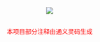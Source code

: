 
<div align=center><img src="https://github.com/zarttic/bitcask/assets/76742505/a36aaad5-5fd3-4f27-acf7-dd0d27149842">
<p style="margin-top:30px;color:red;">本项目部分注释由通义灵码生成</p>
</div>

